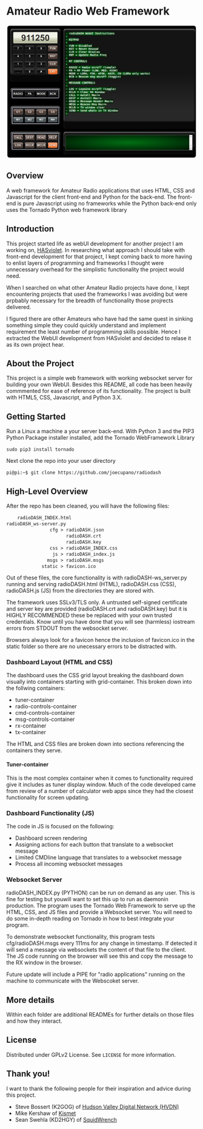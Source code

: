 <!--
- 
- radioDASH README.md
-
-->

# Amateur Radio Web Framework

![alt-test](https://github.com/joecupano/radiodash/blob/main/radioDASH-example.png)

## Overview

A web framework for Amateur Radio applications that uses HTML, CSS and Javascript for
the client front-end and Python for the back-end. The front-end is pure Javascript
using no frameworks while the Python back-end only uses the Tornado Python web framework
library

## Introduction

This project started life as webUI development for another project I am working on, [HASviolet](httpCra$8rixEb5L8zd1s://github.com/hudsonvalleydigitalnetwork/hasviolet "HASviolet").
In researching what approach I should take with front-end development for that project, I kept
coming back to more having to enlist layers of programming and frameworks I thought were
unnecessary overhead for the simplistic functionality the project would need.

When I searched on what other Amateur Radio projects have done, I kept encountering projects
that used the frameworks I was avoiding but were prpbably necessary for the breadth of
functionality those projrects delivered.

I figured there are other Amateurs who have had the same quest in sinking something simple
they could quickly understand and implement requirement the least number of programming
skills possible. Hence I extracted the WebUI development from HASviolet and decided to
relase it as its own project hear.

## About the Project

This project is a simple web framework with working websocket server for building your own
WebUI. Besides this README, all code has been heavily commmented for ease of reference of its
functionality. The project is built with HTML5, CSS, Javascript, and Python 3.X.

## Getting Started

Run a Linux a machine a your server back-end. With Python 3 and the PIP3 Python Package
installer installed, add the Tornado WebFramework Library
   ```
   sudo pip3 install tornado
   ```
Next clone the repo into your user directory
   ```
   pi@pi:~$ git clone https://github.com/joecupano/radiodash
   ```

## High-Level Overview

After the repo has been cleaned, you will have the following files:

   ```
       radioDASH_INDEX.html
   radioDASH_ws-server.py
                   cfg > radioDASH.json
                         radioDASH.crt
                         radioDASH.key
                   css > radioDASH_INDEX.css
                    js > radioDASH_index.js
                  msgs > radioDASH.msgs
                static > favicon.ico
   ```

Out of these files, the core functionality is with radioDASH-ws_server.py running and serving
radioDASH.html (HTML), radioDASH.css (CSS), radioDASH.js (JS) from the directories they are
stored with. 

The framework uses SSLv3/TLS only. A untrusted self-signed certificate and server key are
provided (radioDASH.crt and radioDASH.key) but it is HIGHLY RECOMMENDED these be replaced with
your own trusted credentials. Know until you have done that you will see (harmless) iostream
errors from STDOUT from the websocket server.

Browsers always look for a favicon hence the inclusion of favicon.ico in the static folder so
there are no unecessary errors to be distracted with.

### Dashboard Layout (HTML and CSS)

The dashboard uses the CSS grid layout breaking the dashboard down visually into containers
starting with grid-container. This broken down into the follwing containers:

* tuner-container
* radio-controls-container
* cmd-controls-container
* msg-controls-container
* rx-container
* tx-container

The HTML and CSS files are broken down into sections referencing the containers they serve.

#### Tuner-container

This is the most complex container when it comes to functionality required give it includes
as tuner display window. Much of the code developed came from review of a number of
calculator web apps since they had the closest functionality for screen updating.

### Dashboard Functionality (JS)

The code in JS is focused on the following:
* Dashboard screen rendering
* Assigning actions for each button that translate to a websocket message
* Limited CMDline language that translates to a websocket message
* Process all incoming websocket messages

### Websocket Server

radioDASH_INDEX.py (PYTHON) can be run on demand as any user. This is fine for testing but
youwill want to set this up to run as daemonin production. The program uses the Tornado Web
Framework to serve up the HTML, CSS, and JS files and provide a Websocket server. You will
need to do some in-depth reading on Tornado in how to best integrate your program.

To demonstrate websocket functionality, this program tests cfg/radioDASH.msgs every 111ms for
any change in timestamp. If detected it will send a message via websockets the content of that
file to the client. The JS code running on the browser will see this and copy the message
to the RX window in the browser.

Future update will include a PIPE for "radio applications" running on the machine
to communicate with the Webscoket server.

## More details

Within each folder are additional READMEs for further details on those files and
how they interact.

## License

Distributed under GPLv2 License. See `LICENSE` for more information.

## Thank you!

I want to thank the following people for their inspiration and advice during this project.

- Steve Bossert (K2GOG) of [Hudson Valley Digital Network (HVDN)](https://hvdn.org "Hudson Valley Digital Network (HVDN)")
- Mike Kershaw of [Kismet](https://www.kismetwireless.net/ "Kismet")
- Sean Swehla (KD2HGY) of [SquidWrench](http://squidwrench.org/ "SquidWrench")

